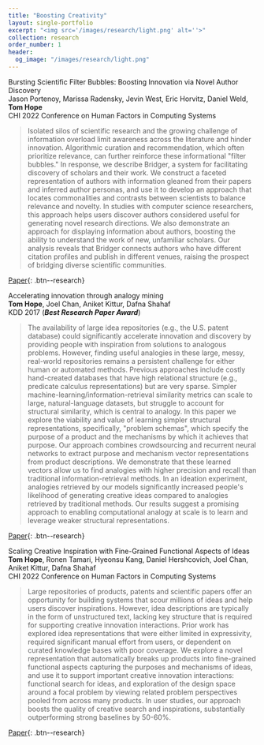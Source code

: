 ```yaml
---
title: "Boosting Creativity"
layout: single-portfolio
excerpt: "<img src='/images/research/light.png' alt=''>"
collection: research
order_number: 1
header: 
  og_image: "/images/research/light.png"
---
```


Bursting Scientific Filter Bubbles: Boosting Innovation via Novel Author Discovery
<br>
Jason Portenoy, Marissa Radensky, Jevin West, Eric Horvitz, Daniel Weld, **Tom Hope**
<br>
CHI 2022 Conference on Human Factors in Computing Systems

> Isolated silos of scientific research and the growing challenge of information overload limit awareness across the literature and hinder innovation. Algorithmic curation and recommendation, which often prioritize relevance, can further reinforce these informational "filter bubbles." In response, we describe Bridger, a system for facilitating discovery of scholars and their work. We construct a faceted representation of authors with information gleaned from their papers and inferred author personas, and use it to develop an approach that locates commonalities and contrasts between scientists to balance relevance and novelty. In studies with computer science researchers, this approach helps users discover authors considered useful for generating novel research directions. We also demonstrate an approach for displaying information about authors, boosting the ability to understand the work of new, unfamiliar scholars. Our analysis reveals that Bridger connects authors who have different citation profiles and publish in different venues, raising the prospect of bridging diverse scientific communities.

[Paper](https://arxiv.org/abs/2108.05669){: .btn--research}


Accelerating innovation through analogy mining
<br>
**Tom Hope**, Joel Chan, Aniket Kittur, Dafna Shahaf
<br>
KDD 2017 (**_Best Research Paper Award_**)

> The availability of large idea repositories (e.g., the U.S. patent database) could significantly accelerate innovation and discovery by providing people with inspiration from solutions to analogous problems. However, finding useful analogies in these large, messy, real-world repositories remains a persistent challenge for either human or automated methods. Previous approaches include costly hand-created databases that have high relational structure (e.g., predicate calculus representations) but are very sparse. Simpler machine-learning/information-retrieval similarity metrics can scale to large, natural-language datasets, but struggle to account for structural similarity, which is central to analogy. In this paper we explore the viability and value of learning simpler structural representations, specifically, "problem schemas", which specify the purpose of a product and the mechanisms by which it achieves that purpose. Our approach combines crowdsourcing and recurrent neural networks to extract purpose and mechanism vector representations from product descriptions. We demonstrate that these learned vectors allow us to find analogies with higher precision and recall than traditional information-retrieval methods. In an ideation experiment, analogies retrieved by our models significantly increased people's likelihood of generating creative ideas compared to analogies retrieved by traditional methods. Our results suggest a promising approach to enabling computational analogy at scale is to learn and leverage weaker structural representations.

[Paper](https://arxiv.org/abs/1706.05585){: .btn--research}

Scaling Creative Inspiration with Fine-Grained Functional Aspects of Ideas
<br>
**Tom Hope**, Ronen Tamari, Hyeonsu Kang, Daniel Hershcovich, Joel Chan, Aniket Kittur, Dafna Shahaf
<br>
CHI 2022 Conference on Human Factors in Computing Systems

> Large repositories of products, patents and scientific papers offer an opportunity for building systems that scour millions of ideas and help users discover inspirations. However, idea descriptions are typically in the form of unstructured text, lacking key structure that is required for supporting creative innovation interactions. Prior work has explored idea representations that were either limited in expressivity, required significant manual effort from users, or dependent on curated knowledge bases with poor coverage. We explore a novel representation that automatically breaks up products into fine-grained functional aspects capturing the purposes and mechanisms of ideas, and use it to support important creative innovation interactions: functional search for ideas, and exploration of the design space around a focal problem by viewing related problem perspectives pooled from across many products. In user studies, our approach boosts the quality of creative search and inspirations, substantially outperforming strong baselines by 50-60%.

[Paper](https://arxiv.org/abs/2102.09761){: .btn--research}

